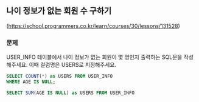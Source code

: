 ## 나이 정보가 없는 회원 수 구하기
(https://school.programmers.co.kr/learn/courses/30/lessons/131528)

### 문제
USER_INFO 테이블에서 나이 정보가 없는 회원이 몇 명인지 출력하는 SQL문을 작성해주세요. 이때 컬럼명은 USERS로 지정해주세요.

```SQL
SELECT COUNT(*) as USERS FROM USER_INFO
WHERE AGE IS NULL;
```

```SQL
SELECT SUM(AGE IS NULL) as USERS FROM USER_INFO
```
